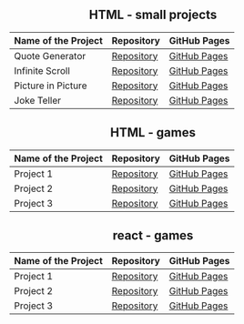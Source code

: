 <div style="text-align: center;">

## HTML - small projects

| Name of the Project | Repository                                               | GitHub Pages                                               |
| ------------------- | -------------------------------------------------------- | ---------------------------------------------------------- |
| Quote Generator     | [Repository](https://github.com/Shcoobz/quote-generator) | [GitHub Pages](https://shcoobz.github.io/quote-generator/) |
| Infinite Scroll     | [Repository](https://github.com/yourusername/repo2)      | [GitHub Pages](https://yourusername.github.io/repo2)       |
| Picture in Picture  | [Repository](https://github.com/yourusername/repo3)      | [GitHub Pages](https://yourusername.github.io/repo3)       |
| Joke Teller         | [Repository](https://github.com/yourusername/repo3)      | [GitHub Pages](https://yourusername.github.io/repo3)       |

## HTML - games

| Name of the Project | Repository                                          | GitHub Pages                                         |
| ------------------- | --------------------------------------------------- | ---------------------------------------------------- |
| Project 1           | [Repository](https://github.com/yourusername/repo1) | [GitHub Pages](https://yourusername.github.io/repo1) |
| Project 2           | [Repository](https://github.com/yourusername/repo2) | [GitHub Pages](https://yourusername.github.io/repo2) |
| Project 3           | [Repository](https://github.com/yourusername/repo3) | [GitHub Pages](https://yourusername.github.io/repo3) |

## react - games

| Name of the Project | Repository                                          | GitHub Pages                                         |
| ------------------- | --------------------------------------------------- | ---------------------------------------------------- |
| Project 1           | [Repository](https://github.com/yourusername/repo1) | [GitHub Pages](https://yourusername.github.io/repo1) |
| Project 2           | [Repository](https://github.com/yourusername/repo2) | [GitHub Pages](https://yourusername.github.io/repo2) |
| Project 3           | [Repository](https://github.com/yourusername/repo3) | [GitHub Pages](https://yourusername.github.io/repo3) |

</div>
